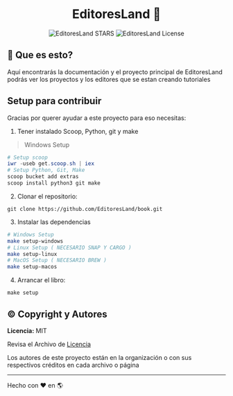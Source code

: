 <p align="center">
	<h1 align="center">EditoresLand 👋</h1>
</p>

<div align="center">

![EditoresLand STARS](https://img.shields.io/github/stars/EditoresLand/book?style=social)
![EditoresLand License](https://img.shields.io/github/license/EditoresLand/book)

</div>

## 🤔 Que es esto?

Aquí encontrarás la documentación y el proyecto principal de EditoresLand podrás ver los proyectos y los editores que se estan creando tutoriales

## Setup para contribuir

Gracias por querer ayudar a este proyecto para eso necesitas:

1. Tener instalado Scoop, Python, git y make

> Windows Setup

```ps1
# Setup scoop
iwr -useb get.scoop.sh | iex
# Setup Python, Git, Make
scoop bucket add extras
scoop install python3 git make
```

2. Clonar el repositorio:

```
git clone https://github.com/EditoresLand/book.git
```

3. Instalar las dependencias

```sh
# Windows Setup
make setup-windows
# Linux Setup ( NECESARIO SNAP Y CARGO )
make setup-linux 
# MacOS Setup ( NECESARIO BREW )
make setup-macos
```

4. Arrancar el libro:

```
make setup
```

## ©️ Copyright y Autores

**Licencia:** MIT

Revisa el Archivo de [Licencia](https://github.com/EditoresLand/.github/blob/main/LICENSE)

Los autores de este proyecto están en la organización o con sus respectivos créditos en cada archivo o página

______________________________________________________________________

Hecho con :heart: en :earth_americas:
